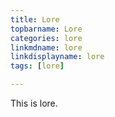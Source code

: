 ```yaml
---
title: Lore
topbarname: Lore
categories: lore
linkmdname: lore
linkdisplayname: lore
tags: [lore]

---
```


This is lore.